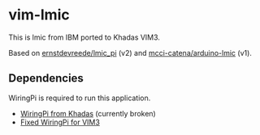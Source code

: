 # vim-lmic

This is lmic from IBM ported to Khadas VIM3.

Based on [ernstdevreede/lmic_pi](https://github.com/ernstdevreede/lmic_pi) (v2) and [mcci-catena/arduino-lmic](https://github.com/mcci-catena/arduino-lmic) (v1).


## Dependencies

WiringPi is required to run this application.

- [WiringPi from Khadas](https://github.com/khadas/WiringPi) (currently broken)
- [Fixed WiringPi for VIM3](https://github.com/2tefan/WiringPi)
